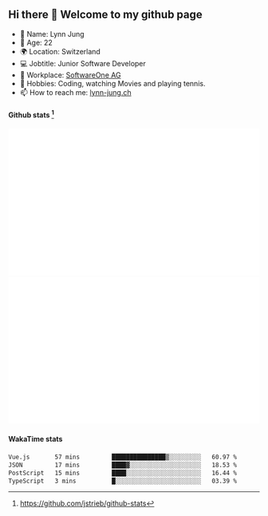 ## Hi there 👋 Welcome to my github page

- 🧑 Name: Lynn Jung
- 🔞 Age: 22
- 🌍 Location: Switzerland
- 💻 Jobtitle: Junior Software Developer
- 🏢 Workplace: [SoftwareOne AG](https://www.softwareone.com/)
- 🎾 Hobbies: Coding, watching Movies and playing tennis.
- 📫 How to reach me: [lynn-jung.ch](https://lynn-jung.ch/)


#### Github stats [^1]
![](https://github.com/lynn-jung/github-stats/blob/master/generated/overview.svg)  ![](https://github.com/lynn-jung/github-stats/blob/master/generated/languages.svg)


#### WakaTime stats
<!--START_SECTION:waka-->
```text
Vue.js       57 mins         ███████████████▒░░░░░░░░░   60.97 % 
JSON         17 mins         ████▓░░░░░░░░░░░░░░░░░░░░   18.53 % 
PostScript   15 mins         ████░░░░░░░░░░░░░░░░░░░░░   16.44 % 
TypeScript   3 mins          █░░░░░░░░░░░░░░░░░░░░░░░░   03.39 % 
```
<!--END_SECTION:waka-->

[^1]: https://github.com/jstrieb/github-stats
